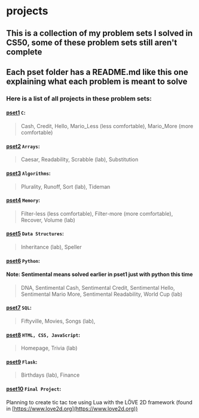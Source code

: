 # projects
## This is a collection of my problem sets I solved in CS50, some of these problem sets still aren't complete
## Each pset folder has a README.md like this one explaining what each problem is meant to solve

### Here is a list of all projects in these problem sets:

#### [pset1](projects/pset1) `C`:
> Cash,
> Credit,
> Hello,
> Mario_Less (less comfortable),
> Mario_More (more comfortable)

#### [pset2](projects/pset2) `Arrays`:
> Caesar,
> Readability,
> Scrabble (lab),
> Substitution

#### [pset3](projects/pset3) `Algorithms`:
> Plurality,
> Runoff,
> Sort (lab),
> Tideman

#### [pset4](pset4) `Memory`:
> Filter-less (less comfortable),
> Filter-more (more comfortable),
> Recover,
> Volume (lab)

#### [pset5](pset5) `Data Structures`:
> Inheritance (lab),
> Speller

#### [pset6](pset6) `Python`:
#### Note: Sentimental means solved earlier in pset1 just with python this time
> DNA,
> Sentimental Cash,
> Sentimental Credit,
> Sentimental Hello,
> Sentimental Mario More,
> Sentimental Readability,
> World Cup (lab)

#### [pset7](projects/pset7) `SQL`:
> Fiftyville,
> Movies,
> Songs (lab),

#### [pset8](projects/pset8) `HTML, CSS, JavaScript`:
> Homepage,
> Trivia (lab)

#### [pset9](projects/pset9) `Flask`:
> Birthdays (lab),
> Finance

#### [pset10](projects/pset10) `Final Project`:
Planning to create tic tac toe using Lua with the LÖVE 2D framework (found in [https://www.love2d.org](https://www.love2d.org))
